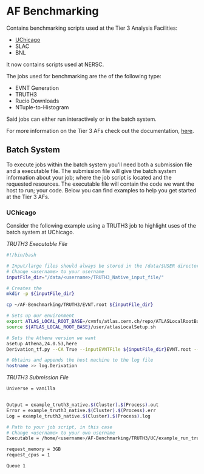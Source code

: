 # AF Benchmarking

Contains benchmarking scripts used at the Tier 3 Analysis Facilities:
- [UChicago](https://github.com/usatlas/AF-Benchmarking?tab=readme-ov-file#uchicago)
- SLAC
- BNL

It now contains scripts used at NERSC.

The jobs used for benchmarking are the of the following type:

- EVNT Generation
- TRUTH3
- Rucio Downloads
- NTuple-to-Histogram

Said jobs can either run interactively or in the batch system.

For more information on the Tier 3 AFs check out the documentation, [here](https://usatlas.readthedocs.io/projects/af-docs/en/latest/).

## Batch System
To execute jobs within the batch system you'll need both a submission file and a executable file. The submission file will give the batch system information about your job; where the job script is located and the requested resources. The executable file will contain the code we want the host to run; your code. Below you can find examples to help you get started at the Tier 3 AFs.

### UChicago

Consider the following example using a TRUTH3 job to highlight uses of the batch system at UChicago.

*TRUTH3 Executable File*
```bash
#!/bin/bash

# Input/large files should always be stored in the /data/$USER directory
# Change <username> to your username
inputFile_dir="/data/<username>/TRUTH3_Native_input_file/"

# Creates the 
mkdir -p ${inputFile_dir}

cp ~/AF-Benchmarking/TRUTH3/EVNT.root ${inputFile_dir}

# Sets up our environment
export ATLAS_LOCAL_ROOT_BASE=/cvmfs/atlas.cern.ch/repo/ATLASLocalRootBase
source ${ATLAS_LOCAL_ROOT_BASE}/user/atlasLocalSetup.sh

# Sets the Athena version we want
asetup Athena,24.0.53,here
Derivation_tf.py --CA True --inputEVNTFile ${inputFile_dir}EVNT.root --outputDAODFile=TRUTH3.root --formats TRUTH3

# Obtains and appends the host machine to the log file
hostname >> log.Derivation

```


*TRUTH3 Submission File*
```bash
Universe = vanilla


Output = example_truth3_native.$(Cluster).$(Process).out
Error = example_truth3_native.$(Cluster).$(Process).err
Log = example_truth3_native.$(Cluster).$(Process).log

# Path to your job script, in this case 
# Change <username> to your own username
Executable = /home/<username>/AF-Benchmarking/TRUTH3/UC/example_run_truth3_native_batch.sh

request_memory = 3GB
request_cpus = 1

Queue 1
```

